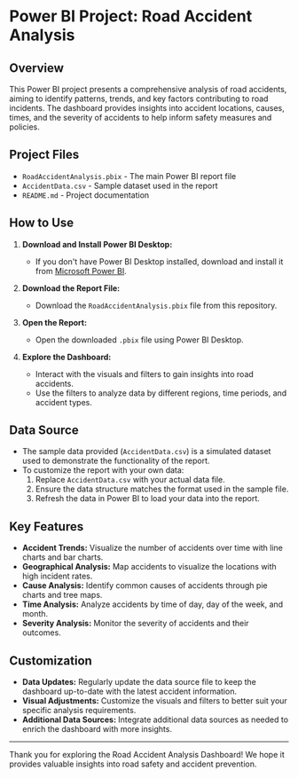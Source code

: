


# Power BI Project: Road Accident Analysis

## Overview
This Power BI project presents a comprehensive analysis of road accidents, aiming to identify patterns, trends, and key factors contributing to road incidents. The dashboard provides insights into accident locations, causes, times, and the severity of accidents to help inform safety measures and policies.

## Project Files
- `RoadAccidentAnalysis.pbix` - The main Power BI report file
- `AccidentData.csv` - Sample dataset used in the report
- `README.md` - Project documentation


## How to Use
1. **Download and Install Power BI Desktop:**
   - If you don't have Power BI Desktop installed, download and install it from [Microsoft Power BI](https://powerbi.microsoft.com/desktop/).

2. **Download the Report File:**
   - Download the `RoadAccidentAnalysis.pbix` file from this repository.

3. **Open the Report:**
   - Open the downloaded `.pbix` file using Power BI Desktop.

4. **Explore the Dashboard:**
   - Interact with the visuals and filters to gain insights into road accidents.
   - Use the filters to analyze data by different regions, time periods, and accident types.

## Data Source
- The sample data provided (`AccidentData.csv`) is a simulated dataset used to demonstrate the functionality of the report.
- To customize the report with your own data:
  1. Replace `AccidentData.csv` with your actual data file.
  2. Ensure the data structure matches the format used in the sample file.
  3. Refresh the data in Power BI to load your data into the report.

## Key Features
- **Accident Trends:** Visualize the number of accidents over time with line charts and bar charts.
- **Geographical Analysis:** Map accidents to visualize the locations with high incident rates.
- **Cause Analysis:** Identify common causes of accidents through pie charts and tree maps.
- **Time Analysis:** Analyze accidents by time of day, day of the week, and month.
- **Severity Analysis:** Monitor the severity of accidents and their outcomes.

## Customization
- **Data Updates:** Regularly update the data source file to keep the dashboard up-to-date with the latest accident information.
- **Visual Adjustments:** Customize the visuals and filters to better suit your specific analysis requirements.
- **Additional Data Sources:** Integrate additional data sources as needed to enrich the dashboard with more insights.


---

Thank you for exploring the Road Accident Analysis Dashboard! We hope it provides valuable insights into road safety and accident prevention.
